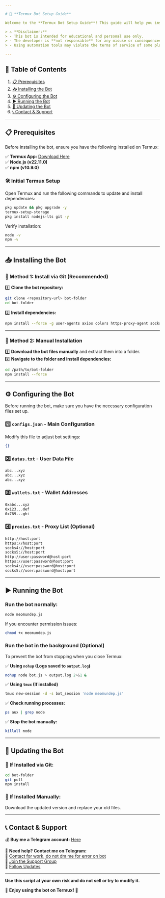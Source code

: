 ```yaml
---

# 🚀 **Termux Bot Setup Guide**  

Welcome to the **Termux Bot Setup Guide**! This guide will help you install and run the bot on your mobile device using **Termux**. Please follow each step carefully.  

> ⚠️ **Disclaimer:**  
> - This bot is intended for educational and personal use only.  
> - The developer is **not responsible** for any misuse or consequences of running this bot.  
> - Using automation tools may violate the terms of service of some platforms—use it at your own risk.  

---
```


## 📌 **Table of Contents**  

1. [📋 Prerequisites](#-prerequisites)  
2. [📥 Installing the Bot](#-installing-the-bot)  
3. [⚙️ Configuring the Bot](#-configuring-the-bot)  
4. [▶️ Running the Bot](#-running-the-bot)  
5. [🔄 Updating the Bot](#-updating-the-bot)  
6. [📞 Contact & Support](#-contact--support)  

---

## 📋 **Prerequisites**  

Before installing the bot, ensure you have the following installed on Termux:  

✅ **Termux App:** [Download Here](https://t.me/KeoAirDropFreeNe/257/32384)  
✅ **Node.js (v22.11.0)**  
✅ **npm (v10.9.0)**  

### **🛠 Initial Termux Setup**  
Open Termux and run the following commands to update and install dependencies:  

```bash
pkg update && pkg upgrade -y
termux-setup-storage
pkg install nodejs-lts git -y
```

Verify installation:  
```bash
node -v
npm -v
```

---

## 📥 **Installing the Bot**  

### **🔹 Method 1: Install via Git (Recommended)**  

1️⃣ **Clone the bot repository:**  
```bash
git clone <repository-url> bot-folder
cd bot-folder
```

2️⃣ **Install dependencies:**  
```bash
npm install --force -g user-agents axios colors https-proxy-agent socks-proxy-agent crypto-js ws uuid xlsx readline-sync
```

---

### **🔹 Method 2: Manual Installation**  

1️⃣ **Download the bot files manually** and extract them into a folder.  
2️⃣ **Navigate to the folder and install dependencies:**  
```bash
cd /path/to/bot-folder
npm install --force
```

---

## ⚙️ **Configuring the Bot**  

Before running the bot, make sure you have the necessary configuration files set up.  

### **1️⃣ `configs.json` - Main Configuration**  
Modify this file to adjust bot settings:  
```json
{}
```

### **2️⃣ `datas.txt` - User Data File**  
```txt
abc...xyz
abc...xyz
abc...xyz
```

### **3️⃣ `wallets.txt` - Wallet Addresses**  
```txt
0xabc...xyz
0x123...def
0x789...ghi
```

### **4️⃣ `proxies.txt` - Proxy List (Optional)**  
```txt
http://host:port
https://host:port
socks4://host:port
socks5://host:port
http://user:password@host:port
https://user:password@host:port
socks4://user:password@host:port
socks5://user:password@host:port
```

---

## ▶️ **Running the Bot**  

### **Run the bot normally:**  
```bash
node meomundep.js
```

If you encounter permission issues:  
```bash
chmod +x meomundep.js
```

### **Run the bot in the background (Optional)**  

To prevent the bot from stopping when you close Termux:  

✅ **Using `nohup` (Logs saved to `output.log`)**  
```bash
nohup node bot.js > output.log 2>&1 &
```

✅ **Using `tmux` (If installed)**  
```bash
tmux new-session -d -s bot_session 'node meomundep.js'
```

✅ **Check running processes:**  
```bash
ps aux | grep node
```

✅ **Stop the bot manually:**  
```bash
killall node
```

---

## 🔄 **Updating the Bot**  

### **🔹 If Installed via Git:**  
```bash
cd bot-folder
git pull
npm install
```

### **🔹 If Installed Manually:**  
Download the updated version and replace your old files.  

---

## 📞 **Contact & Support**  

💰 **Buy me a Telegram account:** [Here](https://t.me/KeoAirDropFreeNe/312/27801)  

💬 **Need help? Contact me on Telegram:**  
📩 [Contact for work, do not dm me for error on bot](https://t.me/MeoMunDep)  
👥 [Join the Support Group](https://t.me/KeoAirDropFreeNe)  
📢 [Follow Updates](https://t.me/KeoAirDropFreeNee)  

---

__Use this script at your own risk and do not sell or try to modify it.__
  
🚀 **Enjoy using the bot on Termux!** 🚀
